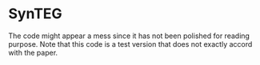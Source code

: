 # SynTEG
The code might appear a mess since it has not been polished for reading purpose. 
Note that this code is a test version that does not exactly accord with the paper.
